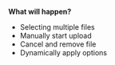 **What will happen?**

* Selecting multiple files
* Manually start upload
* Cancel and remove file
* Dynamically apply options